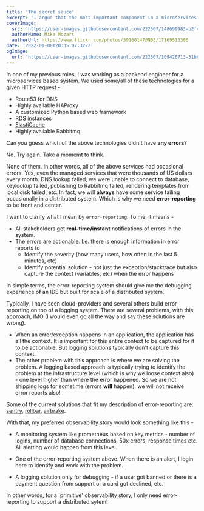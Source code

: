 ```yaml
---
title: 'The secret sauce'
excerpt: 'I argue that the most important component in a microservices architecture is error-reporting.'
coverImage:
  src: 'https://user-images.githubusercontent.com/222507/148699983-b2feab34-67f9-48ca-bbe2-efc6269db789.png'
  authorName: Mike Mozart
  authorUrl: https://www.flickr.com/photos/39160147@N03/17169513396
date: '2022-01-08T20:35:07.322Z'
ogImage:
  url: 'https://user-images.githubusercontent.com/222507/109426713-51b6a100-79ef-11eb-8a45-a528f9be945b.png'
---
```


In one of my previous roles, I was working as a backend engineer for a microservices based system.
We used some/all of these technologies for a given HTTP request -

- Route53 for DNS
- Highly available HAProxy
- A customized Python based web framework
- [RDS](https://aws.amazon.com/rds/) instances
- [ElastiCache](https://aws.amazon.com/elasticache/)
- Highly available Rabbitmq

Can you guess which of the above technologies didn't have **any errors**?

No. Try again. Take a momemt to think.

None of them. In other words, all of the above services had occasional errors.
Yes, even the managed services that were thousands of US dollars every month.
DNS lookup failed, we were unable to connect to database, keylookup failed,
publishing to Rabbitmq failed, rendering templates from local disk failed, etc.
In fact, we will **always** have some service failing occasionally in a
distributed system. Which is why we need **error-reporting** to be front and center.

I want to clarify what I mean by `error-reporting`. To me, it means -

- All stakeholders get **real-time/instant** notifications of errors in the system.
- The errors are actionable. I.e. there is enough information in error reports to
  - Identify the severity (how many users, how often in the last 5 minutes, etc)
  - Identify potential solution - not just the exception/stacktrace but
    also capture the context (variables, etc) when the error happens

In simple terms, the error-reporting system should give me the debugging experience
of an IDE but built for scale of a distributed system.

Typically, I have seen cloud-providers and several others build error-reporting on top
of a logging system. There are several problems, with this approach, IMO
(I would even go all the way and say these solutions are wrong).

- When an error/exception happens in an application, the application has all the context.
  It is important for this entire context to be captured for it to be actionable. But logging
  solutions typically don't capture this context.
- The other problem with this approach is where we are solving the problem. A logging based
  approach is typically trying to identify the problem at the infrastructure level (which is
  why we loose context also) - one level higher than where the error happened. So we are not
  shipping logs for sometime (errors **will** happen), we will not receive error reports also!

Some of the current solutions that fit my description of error-reporting are:
[sentry](https://sentry.io/), [rollbar](https://rollbar.com/), [airbrake](https://airbrake.io/).

With that, my preferred observability story would look something like this -

- A monitoring system like prometheus based on key metrics - number of logins,
  number of database connections, 50x errors, response times etc. All alerting would happen from this level.

- One of the error-reporting system above. When there is an alert, I login here
  to identify and work with the problem.

- A logging solution only for debugging - if a user got banned or there is a payment question
  from support or a card got declined, etc.

In other words, for a 'primitive' observability story, I only need error-reporting to support a distributed sytem!
